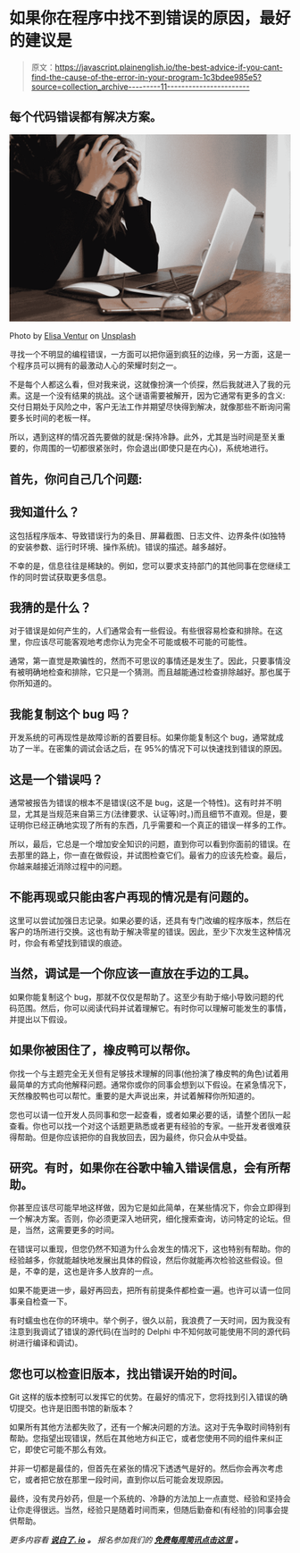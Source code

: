 # 如果你在程序中找不到错误的原因，最好的建议是

> 原文：<https://javascript.plainenglish.io/the-best-advice-if-you-cant-find-the-cause-of-the-error-in-your-program-1c3bdee985e5?source=collection_archive---------11----------------------->

## 每个代码错误都有解决方案。

![](img/db319689e9df74f2b67dcb6f17624e1f.png)

Photo by [Elisa Ventur](https://unsplash.com/@elisa_ventur?utm_source=medium&utm_medium=referral) on [Unsplash](https://unsplash.com?utm_source=medium&utm_medium=referral)

寻找一个不明显的编程错误，一方面可以把你逼到疯狂的边缘，另一方面，这是一个程序员可以拥有的最激动人心的荣耀时刻之一。

不是每个人都这么看，但对我来说，这就像扮演一个侦探，然后我就进入了我的元素。这是一个没有结果的挑战。这个谜语需要被解开，因为它通常有更多的含义:交付日期处于风险之中，客户无法工作并期望尽快得到解决，就像那些不断询问需要多长时间的老板一样。

所以，遇到这样的情况首先要做的就是:保持冷静。此外，尤其是当时间是至关重要的，你周围的一切都很紧张时，你会退出(即使只是在内心)，系统地进行。

## 首先，你问自己几个问题:

## 我知道什么？

这包括程序版本、导致错误行为的条目、屏幕截图、日志文件、边界条件(如独特的安装参数、运行时环境、操作系统)。错误的描述。越多越好。

不幸的是，信息往往是稀缺的。例如，您可以要求支持部门的其他同事在您继续工作的同时尝试获取更多信息。

## **我猜的是什么？**

对于错误是如何产生的，人们通常会有一些假设。有些很容易检查和排除。在这里，你应该尽可能客观地考虑你认为完全不可能或极不可能的可能性。

通常，第一直觉是欺骗性的，然而不可思议的事情还是发生了。因此，只要事情没有被明确地检查和排除，它只是一个猜测。而且越能通过检查排除越好。那也属于你所知道的。

## 我能复制这个 bug 吗？

开发系统的可再现性是故障诊断的首要目标。如果你能复制这个 bug，通常就成功了一半。在密集的调试会话之后，在 95%的情况下可以快速找到错误的原因。

## 这是一个错误吗？

通常被报告为错误的根本不是错误(这不是 bug，这是一个特性)。这有时并不明显，尤其是当规范来自第三方(法律要求、认证等)时。)而且细节不直观。但是，要证明你已经正确地实现了所有的东西，几乎需要和一个真正的错误一样多的工作。

所以，最后，它总是一个增加安全知识的问题，直到你可以看到你面前的错误。在去那里的路上，你一直在做假设，并试图检查它们。最省力的应该先检查。最后，你越来越接近消除过程中的问题。

## **不能再现或只能由客户再现的情况是有问题的**。

这里可以尝试加强日志记录。如果必要的话，还具有专门改编的程序版本，然后在客户的场所进行交换。这也有助于解决零星的错误。因此，至少下次发生这种情况时，你会有希望找到错误的痕迹。

## **当然，调试是一个你应该一直放在手边的工具。**

如果你能复制这个 bug，那就不仅仅是帮助了。这至少有助于缩小导致问题的代码范围。然后，你可以阅读代码并试着理解它。有时你可以理解可能发生的事情，并提出以下假设。

## **如果你被困住了，橡皮鸭可以帮你。**

你找一个与主题完全无关但有足够技术理解的同事(他扮演了橡皮鸭的角色)试着用最简单的方式向他解释问题。通常你或你的同事会想到以下假设。在紧急情况下，天然橡胶鸭也可以帮忙。重要的是大声说出来，并试着解释你所知道的。

您也可以请一位开发人员同事和您一起查看，或者如果必要的话，请整个团队一起查看。你也可以找一个对这个话题更熟悉或者更有经验的专家。一些开发者很难获得帮助。但是你应该把你的自我放回去，因为最终，你只会从中受益。

## **研究。有时，如果你在谷歌中输入错误信息，会有所帮助。**

你甚至应该尽可能早地这样做，因为它是如此简单，在某些情况下，你会立即得到一个解决方案。否则，你必须更深入地研究，细化搜索查询，访问特定的论坛。但是，当然，这需要更多的时间。

在错误可以重现，但您仍然不知道为什么会发生的情况下，这也特别有帮助。你的经验越多，你就能越快地发展出具体的假设，然后你就能再次检验这些假设。但是，不幸的是，这也是许多人放弃的一点。

如果不能更进一步，最好再回去，把所有前提条件都检查一遍。也许可以请一位同事亲自检查一下。

有时蠕虫也在你的环境中。举个例子，很久以前，我浪费了一天时间，因为我没有注意到我调试了错误的源代码(在当时的 Delphi 中不知何故可能使用不同的源代码树进行编译和调试)。

## **您也可以检查旧版本，找出错误开始的时间。**

Git 这样的版本控制可以发挥它的优势。在最好的情况下，您将找到引入错误的确切提交。也许是旧图书馆的新版本？

如果所有其他方法都失败了，还有一个解决问题的方法。这对于先争取时间特别有帮助。您指望出现错误，然后在其他地方纠正它，或者您使用不同的组件来纠正它，即使它可能不那么有效。

并非一切都是最佳的，但首先在紧张的情况下透透气是好的。然后你会再次考虑它，或者把它放在那里一段时间，直到你以后可能会发现原因。

最终，没有灵丹妙药，但是一个系统的、冷静的方法加上一点直觉、经验和坚持会让你走得很远。当然，经验只是随着时间而来，但随后勤奋和(有经验的)同事会提供帮助。

*更多内容看* [***说白了. io***](http://plainenglish.io/) ***。*** *报名参加我们的* [***免费每周简讯点击这里***](http://newsletter.plainenglish.io/) ***。***